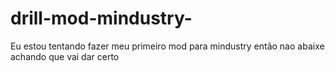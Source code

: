 # drill-mod-mindustry-
Eu estou tentando fazer meu primeiro mod para mindustry então nao abaixe achando que vai dar certo
